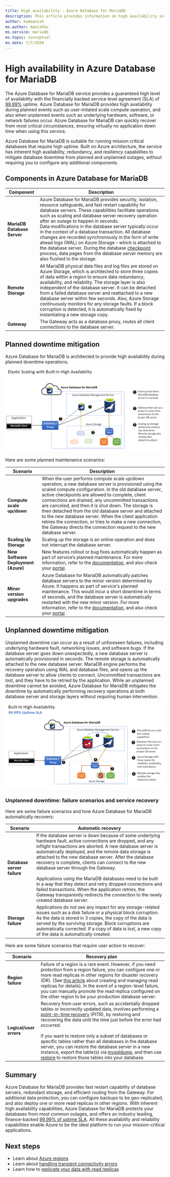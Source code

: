 ```yaml
---
title: High availability - Azure Database for MariaDB
description: This article provides information on high availability in Azure Database for MariaDB
author: kummanish
ms.author: manishku
ms.service: mariadb
ms.topic: conceptual
ms.date: 7/7/2020
---
```


# High availability in Azure Database for MariaDB
The Azure Database for MariaDB service provides a guaranteed high level of availability with the financially backed service level agreement (SLA) of [99.99%](https://azure.microsoft.com/support/legal/sla/MariaDB) uptime. Azure Database for MariaDB provides high availability during planned events such as user-initated scale compute operation, and also when unplanned events such as underlying hardware, software, or network failures occur. Azure Database for MariaDB can quickly recover from most critical circumstances, ensuring virtually no application down time when using this service.

Azure Database for MariaDB is suitable for running mission critical databases that require high uptime. Built on Azure architecture, the service has inherent high availability, redundancy, and resiliency capabilities to mitigate database downtime from planned and unplanned outages, without requiring you to configure any additional components. 

## Components in Azure Database for MariaDB

| **Component** | **Description**|
| ------------ | ----------- |
| <b>MariaDB Database Server | Azure Database for MariaDB provides security, isolation, resource safeguards, and fast restart capability for database servers. These capabilities facilitate operations such as scaling and database server recovery operation after an outage to happen in seconds. <br/> Data modifications in the database server typically occur in the context of a database transaction. All database changes are recorded synchronously in the form of write ahead logs (WAL) on Azure Storage – which is attached to the database server. During the database [checkpoint](https://mariadb.com/kb/innodb-redo-log/#checkpoints) process, data pages from the database server memory are also flushed to the storage. |
| <b>Remote Storage | All MariaDB physical data files and log files are stored on Azure Storage, which is architected to store three copies of data within a region to ensure data redundancy, availability, and reliability. The storage layer is also independent of the database server. It can be detached from a failed database server and reattached to a new database server within few seconds. Also, Azure Storage continuously monitors for any storage faults. If a block corruption is detected, it is automatically fixed by instantiating a new storage copy. |
| <b>Gateway | The Gateway acts as a database proxy, routes all client connections to the database server. |

## Planned downtime mitigation
Azure Database for MariaDB is architected to provide high availability during planned downtime operations. 

![view of Elastic Scaling in Azure MariaDB](./media/concepts-high-availability/elastic-scaling-mariadb-server.png)

Here are some planned maintenance scenarios:

| **Scenario** | **Description**|
| ------------ | ----------- |
| <b>Compute scale up/down | When the user performs compute scale up/down operation, a new database server is provisioned using the scaled compute configuration. In the old database server, active checkpoints are allowed to complete, client connections are drained, any uncommitted transactions are canceled, and then it is shut down. The storage is then detached from the old database server and attached to the new database server. When the client application retries the connection, or tries to make a new connection, the Gateway directs the connection request to the new database server.|
| <b>Scaling Up Storage | Scaling up the storage is an online operation and does not interrupt the database server.|
| <b>New Software Deployment (Azure) | New features rollout or bug fixes automatically happen as part of service’s planned maintenance. For more information, refer to the [documentation](concepts-monitoring.md#planned-maintenance-notification), and also check your [portal](https://aka.ms/servicehealthpm).|
| <b>Minor version upgrades | Azure Database for MariaDB automatically patches database servers to the minor version determined by Azure. It happens as part of service's planned maintenance. This would incur a short downtime in terms of seconds, and the database server is automatically restarted with the new minor version. For more information, refer to the [documentation](concepts-monitoring.md#planned-maintenance-notification), and also check your [portal](https://aka.ms/servicehealthpm).|


##  Unplanned downtime mitigation

Unplanned downtime can occur as a result of unforeseen failures, including underlying hardware fault, networking issues, and software bugs. If the database server goes down unexpectedly, a new database server is automatically provisioned in seconds. The remote storage is automatically attached to the new database server. MariaDB engine performs the recovery operation using WAL and database files, and opens up the database server to allow clients to connect. Uncommitted transactions are lost, and they have to be retried by the application. While an unplanned downtime cannot be avoided, Azure Database for MariaDB mitigates the downtime by automatically performing recovery operations at both database server and storage layers without requiring human intervention. 


![view of High Availability in Azure MariaDB](./media/concepts-high-availability/availability-mariadb-server.png)

### Unplanned downtime: failure scenarios and service recovery
Here are some failure scenarios and how Azure Database for MariaDB automatically recovers:

| **Scenario** | **Automatic recovery** |
| ---------- | ---------- |
| <B>Database server failure | If the database server is down because of some underlying hardware fault, active connections are dropped, and any inflight transactions are aborted. A new database server is automatically deployed, and the remote data storage is attached to the new database server. After the database recovery is complete, clients can connect to the new database server through the Gateway. <br /> <br /> Applications using the MariaDB databases need to be built in a way that they detect and retry dropped connections and failed transactions.  When the application retries, the Gateway transparently redirects the connection to the newly created database server. |
| <B>Storage failure | Applications do not see any impact for any storage-related issues such as a disk failure or a physical block corruption. As the data is stored in 3 copies, the copy of the data is  served by the surviving storage. Block corruptions are automatically corrected. If a copy of data is lost, a new copy of the data is automatically created. |

Here are some failure scenarios that require user action to recover:

| **Scenario** | **Recovery plan** |
| ---------- | ---------- |
| <b> Region failure | Failure of a region is a rare event. However, if you need protection from a region failure, you can configure one or more read replicas in other regions for disaster recovery (DR). (See [this article](howto-read-replicas-portal.md) about creating and managing read replicas for details). In the event of a region-level failure, you can manually promote the read replica configured on the other region to be your production database server. |
| <b> Logical/user errors | Recovery from user errors, such as accidentally dropped tables or incorrectly updated data, involves performing a [point-in-time recovery](concepts-backup.md) (PITR), by restoring and recovering the data until the time just before the error had occurred.<br> <br>  If you want to restore only a subset of databases or specific tables rather than all databases in the database server, you can restore the database server in a new instance, export the table(s) via [mysqldump](howto-migrate-dump-restore.md), and then use [restore](howto-migrate-dump-restore.md#restore-your-mariadb-database) to restore those tables into your database. |



## Summary

Azure Database for MariaDB provides fast restart capability of database servers,  redundant storage, and efficient routing from the Gateway. For additional data protection, you can configure backups to be geo-replicated, and also deploy one or more read replicas in other regions. With inherent high availability capabilities, Azure Database for MariaDB protects your databases from most common outages, and offers an industry leading, finance-backed [99.99% of uptime SLA](https://azure.microsoft.com/support/legal/sla/MariaDB). All these availability and reliability capabilities enable Azure to be the ideal platform to run your mission-critical applications.

## Next steps
- Learn about [Azure regions](../availability-zones/az-overview.md)
- Learn about [handling transient connectivity errors](concepts-connectivity.md)
- Learn how to [replicate your data with read replicas](howto-read-replicas-portal.md)